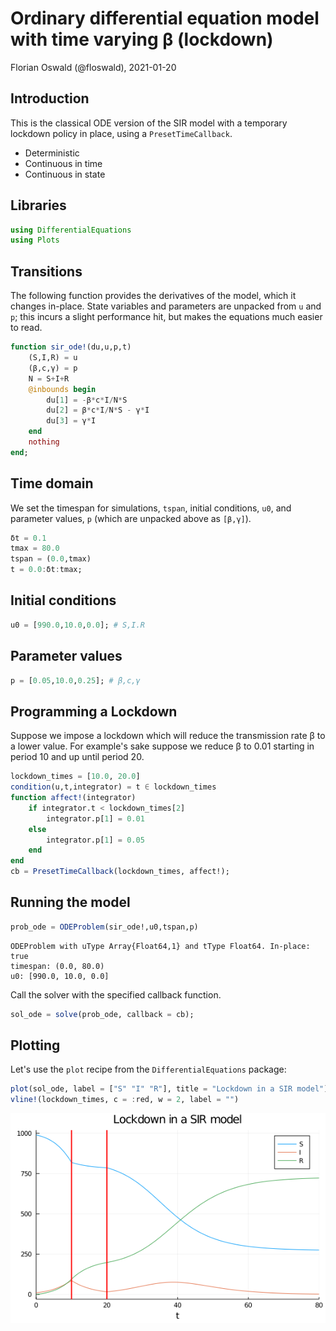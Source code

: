 # Ordinary differential equation model with time varying β (lockdown)
Florian Oswald (@floswald), 2021-01-20

## Introduction

This is the classical ODE version of the SIR model with a temporary lockdown policy in place, using a `PresetTimeCallback`.

- Deterministic
- Continuous in time
- Continuous in state

## Libraries

```julia
using DifferentialEquations
using Plots
```




## Transitions

The following function provides the derivatives of the model, which it changes in-place. State variables and parameters are unpacked from `u` and `p`; this incurs a slight performance hit, but makes the equations much easier to read.

```julia
function sir_ode!(du,u,p,t)
    (S,I,R) = u
    (β,c,γ) = p
    N = S+I+R
    @inbounds begin
        du[1] = -β*c*I/N*S
        du[2] = β*c*I/N*S - γ*I
        du[3] = γ*I
    end
    nothing
end;
```




## Time domain

We set the timespan for simulations, `tspan`, initial conditions, `u0`, and parameter values, `p` (which are unpacked above as `[β,γ]`).

```julia
δt = 0.1
tmax = 80.0
tspan = (0.0,tmax)
t = 0.0:δt:tmax;
```




## Initial conditions

```julia
u0 = [990.0,10.0,0.0]; # S,I.R
```




## Parameter values

```julia
p = [0.05,10.0,0.25]; # β,c,γ
```




## Programming a Lockdown

Suppose we impose a lockdown which will reduce the transmission rate β to a lower value. For example's sake
suppose we reduce β to 0.01 starting in period 10 and up until period 20.

```julia
lockdown_times = [10.0, 20.0]
condition(u,t,integrator) = t ∈ lockdown_times
function affect!(integrator)
    if integrator.t < lockdown_times[2]
        integrator.p[1] = 0.01
    else
        integrator.p[1] = 0.05
    end
end
cb = PresetTimeCallback(lockdown_times, affect!);
```




## Running the model

```julia
prob_ode = ODEProblem(sir_ode!,u0,tspan,p)
```

```
ODEProblem with uType Array{Float64,1} and tType Float64. In-place: true
timespan: (0.0, 80.0)
u0: [990.0, 10.0, 0.0]
```





Call the solver with the specified callback function.

```julia
sol_ode = solve(prob_ode, callback = cb);
```



## Plotting

Let's use the `plot` recipe from the `DifferentialEquations` package:

```julia
plot(sol_ode, label = ["S" "I" "R"], title = "Lockdown in a SIR model")
vline!(lockdown_times, c = :red, w = 2, label = "")
```

![](figures/ode_lockdown_9_1.png)
